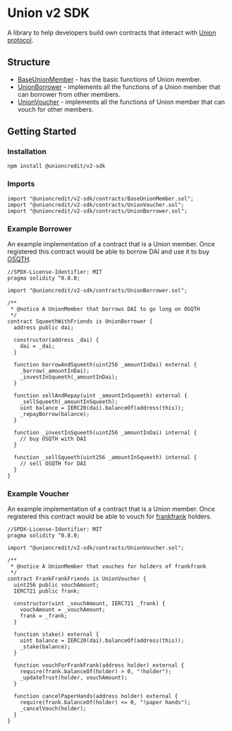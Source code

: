 # Union v2 SDK

A library to help developers build own contracts that interact with [Union protocol](https://union.finance).

## Structure

- [BaseUnionMember](./contracts/BaseUnionMember.sol) - has the basic functions of Union member.
- [UnionBorrower](./contracts/UnionBorrower.sol) - implements all the functions of a Union member that can borrower from other members.
- [UnionVoucher](./contracts/UnionVoucher.sol) - implements all the functions of Union member that can vouch for other members.

## Getting Started

### Installation

```
npm install @unioncredit/v2-sdk
```

### Imports

```solidity
import "@unioncredit/v2-sdk/contracts/BaseUnionMember.sol";
import "@unioncredit/v2-sdk/contracts/UnionVoucher.sol";
import "@unioncredit/v2-sdk/contracts/UnionBorrower.sol";
```

### Example Borrower

An example implementation of a contract that is a Union member. Once registered this contract would be able to
borrow DAI and use it to buy [OSQTH](https://www.opyn.co/).

```solidity
//SPDX-License-Identifier: MIT
pragma solidity ^0.8.0;

import "@unioncredit/v2-sdk/contracts/UnionBorrower.sol";

/**
 * @notice A UnionMember that borrows DAI to go long on OSQTH
 */
contract SqueethWithFriends is UnionBorrower {
  address public dai;

  constructor(address _dai) {
    dai = _dai;
  }

  function borrowAndSqueeth(uint256 _amountInDai) external {
    _borrow(_amountInDai);
    _investInSqueeth(_amountInDai);
  }

  function sellAndRepay(uint _amountInSqueeth) external {
    _sellSqueeth(_amountInSqueeth);
    uint balance = IERC20(dai).balanceOf(address(this));
    _repayBorrow(balance);
  }

  function _investInSqueeth(uint256 _amountInDai) internal {
    // buy OSQTH with DAI
  }

  function _sellSqueeth(uint256 _amountInSqueeth) internal {
    // sell OSQTH for DAI
  }
}
```

### Example Voucher

An example implementation of a contract that is a Union member. Once registered this contract would be able to
vouch for [frankfrank](https://opensea.io/collection/frankfrank) holders.

```solidity
//SPDX-License-Identifier: MIT
pragma solidity ^0.8.0;

import "@unioncredit/v2-sdk/contracts/UnionVoucher.sol";

/**
 * @notice A UnionMember that vouches for holders of frankfrank
 */
contract FrankFrankFriends is UnionVoucher {
  uint256 public vouchAmount;
  IERC721 public frank;

  constructor(uint _vouchAmount, IERC721 _frank) {
    vouchAmount = _vouchAmount;
    frank = _frank;
  }

  function stake() external {
    uint balance = IERC20(dai).balanceOf(address(this));
    _stake(balance);
  }

  function vouchForFrankFrank(address holder) external {
    require(frank.balanceOf(holder) > 0, "!holder");
    _updateTrust(holder, vouchAmount);
  }

  function cancelPaperHands(address holder) external {
    require(frank.balanceOf(holder) <= 0, "!paper hands");
    _cancelVouch(holder);
  }
}
```

